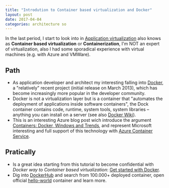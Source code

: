 ```yaml
---
title: "Introdution to Container based virtualization and Docker"
layout: post
date: 2017-04-04
categories: architecture so
---
```


In the last period, I start to look into in [Application virtualization] also knows as __Container based virtualization__ or __Containerization__, I'm NOT an expert of virtualization, also I had some sporadical experience with virtual machines (e.g. with Azure and VMWare).

## Path

* As application developer and architect my interesting falling into [Docker], a "relatively" recent project (initial release on March 2013), which has become increasingly more popular in the developer community.
* Docker is not a virtualization layer but is a container that "automates the deployment of applications inside software containers", the Dock container contains code, runtime, system tools, system libraries – anything you can install on a server (see also [Docker Wiki]).
* This is an interesting Azure blog post wich introduce the argument [Containers: Docker, Windows and Trends], and represent Microsoft interesting and full support of this technology with [Azure Container Service].

## Pratically

* Is a great idea starting from this tutorial to become confidential with _Docker way to Container based virtualization_: [Get started with Docker].
* Dig into [DockerHub] and search from 100.000+ deployed container, open official [hello-world] container and learn more.

[Application virtualization]: https://en.wikipedia.org/wiki/Application_virtualization
[Docker]: https://github.com/docker/docker
[Docker Wiki]: https://en.wikipedia.org/wiki/Docker_(software)
[Containers: Docker, Windows and Trends]: https://azure.microsoft.com/en-us/blog/containers-docker-windows-and-trends/
[Azure Container Service]: https://azure.microsoft.com/en-us/services/container-service/
[Get started with Docker]: https://docs.docker.com/engine/getstarted/
[DockerHub]: https://hub.docker.com/
[hello-world]: https://hub.docker.com/_/hello-world/
